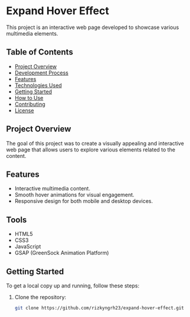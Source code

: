 # Expand Hover Effect

This project is an interactive web page developed to showcase various multimedia elements.

## Table of Contents
- [Project Overview](#project-overview)
- [Development Process](#development-process)
- [Features](#features)
- [Technologies Used](#technologies-used)
- [Getting Started](#getting-started)
- [How to Use](#how-to-use)
- [Contributing](#contributing)
- [License](#license)

## Project Overview
The goal of this project was to create a visually appealing and interactive web page that allows users to explore various elements related to the content.

## Features
- Interactive multimedia content.
- Smooth hover animations for visual engagement.
- Responsive design for both mobile and desktop devices.

## Tools
- HTML5
- CSS3
- JavaScript
- GSAP (GreenSock Animation Platform)

## Getting Started
To get a local copy up and running, follow these steps:

1. Clone the repository:
   ```bash
   git clone https://github.com/rizkyngrh23/expand-hover-effect.git
